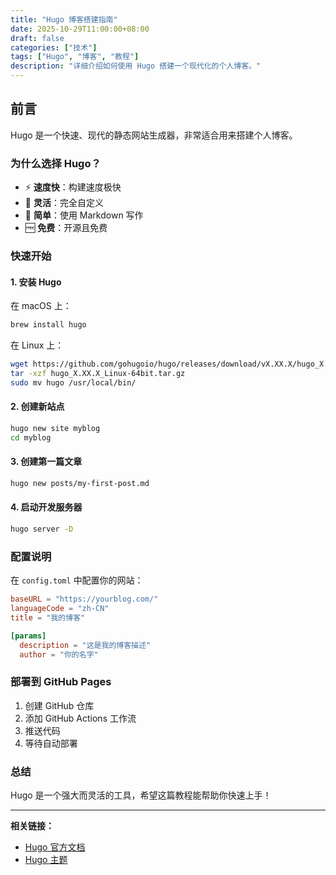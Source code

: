 ```yaml
---
title: "Hugo 博客搭建指南"
date: 2025-10-29T11:00:00+08:00
draft: false
categories: ["技术"]
tags: ["Hugo", "博客", "教程"]
description: "详细介绍如何使用 Hugo 搭建一个现代化的个人博客。"
---
```


## 前言

Hugo 是一个快速、现代的静态网站生成器，非常适合用来搭建个人博客。

### 为什么选择 Hugo？

- ⚡ **速度快**：构建速度极快
- 🎨 **灵活**：完全自定义
- 📝 **简单**：使用 Markdown 写作
- 🆓 **免费**：开源且免费

### 快速开始

#### 1. 安装 Hugo

在 macOS 上：

```bash
brew install hugo
```

在 Linux 上：

```bash
wget https://github.com/gohugoio/hugo/releases/download/vX.XX.X/hugo_X.XX.X_Linux-64bit.tar.gz
tar -xzf hugo_X.XX.X_Linux-64bit.tar.gz
sudo mv hugo /usr/local/bin/
```

#### 2. 创建新站点

```bash
hugo new site myblog
cd myblog
```

#### 3. 创建第一篇文章

```bash
hugo new posts/my-first-post.md
```

#### 4. 启动开发服务器

```bash
hugo server -D
```

### 配置说明

在 `config.toml` 中配置你的网站：

```toml
baseURL = "https://yourblog.com/"
languageCode = "zh-CN"
title = "我的博客"

[params]
  description = "这是我的博客描述"
  author = "你的名字"
```

### 部署到 GitHub Pages

1. 创建 GitHub 仓库
2. 添加 GitHub Actions 工作流
3. 推送代码
4. 等待自动部署

### 总结

Hugo 是一个强大而灵活的工具，希望这篇教程能帮助你快速上手！

---

**相关链接：**
- [Hugo 官方文档](https://gohugo.io/documentation/)
- [Hugo 主题](https://themes.gohugo.io/)

